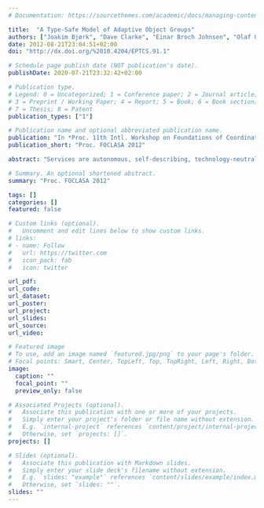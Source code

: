 ```yaml
---
# Documentation: https://sourcethemes.com/academic/docs/managing-content/

title:  "A Type-Safe Model of Adaptive Object Groups"
authors: ["Joakim Bjørk", "Dave Clarke", "Einar Broch Johnsen", "Olaf Owe"]
date: 2012-08-21T23:04:51+02:00 
doi: "http://dx.doi.org/%2010.4204/EPTCS.91.1"

# Schedule page publish date (NOT publication's date).
publishDate: 2020-07-21T23:32:42+02:00

# Publication type.
# Legend: 0 = Uncategorized; 1 = Conference paper; 2 = Journal article;
# 3 = Preprint / Working Paper; 4 = Report; 5 = Book; 6 = Book section;
# 7 = Thesis; 8 = Patent
publication_types: ["1"]

# Publication name and optional abbreviated publication name.
publication: "In *Proc. 11th Intl. Workshop on Foundations of Coordination Languages and Self Adaptation (FOCLASA 2012).* Electronic Proceedings in Theoretical Computer Science **91**: 1-15, 2012. "
publication_short: "Proc. FOCLASA 2012"

abstract: "Services are autonomous, self-describing, technology-neutral software units that can be described, published, discovered, and composed into software applications at runtime. Designing software services and composing services in order to form applications or composite services requires abstractions beyond those found in typical object-oriented programming languages. This paper explores service-oriented abstractions such as service adaptation, discovery, and querying in an object-oriented setting. We develop a formal model of adaptive object-oriented groups which offer services to their environment. These groups fit directly into the object-oriented paradigm in the sense that they can be dynamically created, they have an identity, and they can receive method calls. In contrast to objects, groups are not used for structuring code. A group exports its services through interfaces and relies on objects to implement these services. Objects may join or leave different groups. Groups may dynamically export new interfaces, they support service discovery, and they can be queried at runtime for the interfaces they support. We define an operational semantics and a static type system for this model of adaptive object groups, and show that well-typed programs do not cause method-not-understood errors at runtime."

# Summary. An optional shortened abstract.
summary: "Proc. FOCLASA 2012"

tags: []
categories: []
featured: false

# Custom links (optional).
#   Uncomment and edit lines below to show custom links.
# links:
# - name: Follow
#   url: https://twitter.com
#   icon_pack: fab
#   icon: twitter

url_pdf:
url_code:
url_dataset:
url_poster:
url_project:
url_slides:
url_source:
url_video:

# Featured image
# To use, add an image named `featured.jpg/png` to your page's folder. 
# Focal points: Smart, Center, TopLeft, Top, TopRight, Left, Right, BottomLeft, Bottom, BottomRight.
image:
  caption: ""
  focal_point: ""
  preview_only: false

# Associated Projects (optional).
#   Associate this publication with one or more of your projects.
#   Simply enter your project's folder or file name without extension.
#   E.g. `internal-project` references `content/project/internal-project/index.md`.
#   Otherwise, set `projects: []`.
projects: []

# Slides (optional).
#   Associate this publication with Markdown slides.
#   Simply enter your slide deck's filename without extension.
#   E.g. `slides: "example"` references `content/slides/example/index.md`.
#   Otherwise, set `slides: ""`.
slides: ""
---
```


